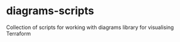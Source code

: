 # diagrams-scripts
Collection of scripts for working with diagrams library for visualising Terraform
